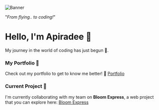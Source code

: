 ![Banner](https://user-images.githubusercontent.com/120387082/207740337-9d0f435e-ed2f-4a09-8421-32e9da127da8.png)

"_From flying.. to coding!_"

# Hello, I'm Apiradee 👋
My journey in the world of coding has just begun 🚀.

### My Portfolio 🌟
Check out my portfolio to get to know me better! 📂
[Portfolio](https://apiradee-haeusler.netlify.app/)

### Current Project 🌼

I'm currently collaborating with my team on **Bloom Express**, a web project that you can explore here: 
[Bloom Express](https://bloom-express.netlify.app)


<!---
ApiradeeH/ApiradeeH is a ✨ special ✨ repository because its `README.md` (this file) appears on your GitHub profile.
You can click the Preview link to take a look at your changes.
--->
